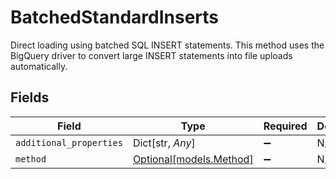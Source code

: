 # BatchedStandardInserts

Direct loading using batched SQL INSERT statements. This method uses the BigQuery driver to convert large INSERT statements into file uploads automatically.


## Fields

| Field                                          | Type                                           | Required                                       | Description                                    |
| ---------------------------------------------- | ---------------------------------------------- | ---------------------------------------------- | ---------------------------------------------- |
| `additional_properties`                        | Dict[str, *Any*]                               | :heavy_minus_sign:                             | N/A                                            |
| `method`                                       | [Optional[models.Method]](../models/method.md) | :heavy_minus_sign:                             | N/A                                            |
